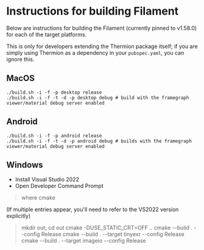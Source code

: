 # Instructions for building Filament

Below are instructions for building the Filament (currently pinned to v1.58.0) for each of the target platforms.

This is only for developers extending the Thermion package itself; if you are simply using Thermion as a dependency in your `pubspec.yaml`, you can ignore this.

## MacOS

```
./build.sh -i -f -p desktop release
./build.sh -i -f -t -d -p desktop debug # build with the framegraph viewer/material debug server enabled
```

## Android

```
./build.sh -i -f -p android release
./build.sh -i -f -t -d -p android debug # builds with the framegraph viewer/material debug server enabled
```


## Windows

- Install Visual Studio 2022
- Open Developer Command Prompt 

> where cmake

(If multiple entries appear, you'll need to refer to the VS2022 version explicitly)

> mkdir out; 
> cd out
> cmake -DUSE_STATIC_CRT=OFF ..
> cmake --build . --config Release
> cmake --build . --target tinyexr --config Release
> cmake --build . --target imageio --config Release